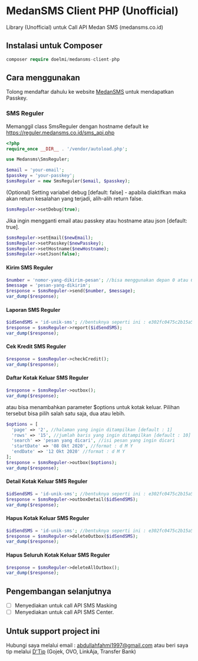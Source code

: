 # MedanSMS Client PHP (Unofficial)
Library (Unofficial) untuk Call API Medan SMS (medansms.co.id)

## Instalasi untuk Composer
```php
composer require doelmi/medansms-client-php
```

## Cara menggunakan
Tolong mendaftar dahulu ke website [MedanSMS](https://medansms.co.id/) untuk mendapatkan Passkey.

### SMS Reguler
Memanggil class SmsReguler dengan hostname default ke https://reguler.medansms.co.id/sms_api.php

```php
<?php
require_once __DIR__ . '/vendor/autoload.php';

use Medansms\SmsReguler;

$email = 'your-email';
$passkey = 'your-passkey';
$smsReguler = new SmsReguler($email, $passkey);
```

(Optional) Setting variabel debug [default: false] - apabila diaktifkan maka akan return kesalahan yang terjadi, alih-alih return false.
```php
$smsReguler->setDebug(true);
```

Jika ingin mengganti email atau passkey atau hostname atau json [default: true].
```php
$smsReguler->setEmail($newEmail);
$smsReguler->setPasskey($newPasskey);
$smsReguler->setHostname($newHostname);
$smsReguler->setJson(false);
```

#### Kirim SMS Reguler
```php
$number = 'nomor-yang-dikirim-pesan'; //bisa menggunakan depan 0 atau 62 (jangan menggunakan +62)
$message = 'pesan-yang-dikirim';
$response = $smsReguler->send($number, $message);
var_dump($response);
```

#### Laporan SMS Reguler
```php
$idSendSMS = 'id-unik-sms'; //bentuknya seperti ini : e302fc0475c2b15a5aeec475e08dad05
$response = $smsReguler->report($idSendSMS);
var_dump($response);
```

#### Cek Kredit SMS Reguler
```php
$response = $smsReguler->checkCredit();
var_dump($response);
```

#### Daftar Kotak Keluar SMS Reguler
```php
$response = $smsReguler->outbox();
var_dump($response);
```

atau bisa menambahkan parameter $options untuk kotak keluar. Pilihan tersebut bisa pilih salah satu saja, dua atau lebih.
```php
$options = [
  'page' => '2', //halaman yang ingin ditampilkan [default : 1]
  'rows' => '15', //jumlah baris yang ingin ditampilkan [default : 10]
  'search' => 'pesan yang dicari', //isi pesan yang ingin dicari 
  'startDate' => '08 Okt 2020', //format : d M Y
  'endDate' => '12 Okt 2020' //format : d M Y
];
$response = $smsReguler->outbox($options);
var_dump($response);
```

#### Detail Kotak Keluar SMS Reguler
```php
$idSendSMS = 'id-unik-sms'; //bentuknya seperti ini : e302fc0475c2b15a5aeec475e08dad05
$response = $smsReguler->outboxDetail($idSendSMS);
var_dump($response);
```

#### Hapus Kotak Keluar SMS Reguler
```php
$idSendSMS = 'id-unik-sms'; //bentuknya seperti ini : e302fc0475c2b15a5aeec475e08dad05
$response = $smsReguler->deleteOutbox($idSendSMS);
var_dump($response);
```

#### Hapus Seluruh Kotak Keluar SMS Reguler
```php
$response = $smsReguler->deleteAllOutbox();
var_dump($response);
```

## Pengembangan selanjutnya
- [ ] Menyediakan untuk call API SMS Masking
- [ ] Menyediakan untuk call API SMS Center.

## Untuk support project ini
Hubungi saya melalui email : abdullahfahmi1997@gmail.com
atau beri saya tip melalui [D'Tip](https://tip.doelmi.id) (Gojek, OVO, LinkAja, Transfer Bank)
